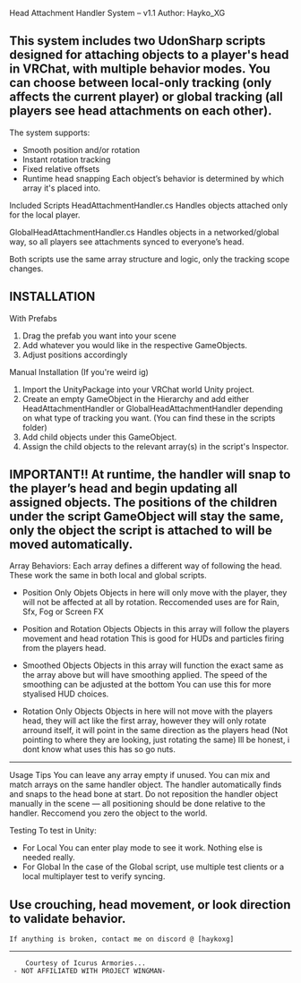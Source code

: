 Head Attachment Handler System – v1.1
	Author: Hayko_XG

This system includes two UdonSharp scripts designed for attaching objects to a player's head in VRChat, with multiple behavior modes. 
You can choose between local-only tracking (only affects the current player) or global tracking (all players see head attachments on each other).
---------------------------------------------------------------------------------------------------------------------------------------------
The system supports:
- Smooth position and/or rotation
- Instant rotation tracking
- Fixed relative offsets
- Runtime head snapping
Each object’s behavior is determined by which array it's placed into.

Included Scripts
HeadAttachmentHandler.cs
Handles objects attached only for the local player.

GlobalHeadAttachmentHandler.cs
Handles objects in a networked/global way, so all players see attachments synced to everyone’s head.

Both scripts use the same array structure and logic, only the tracking scope changes.


INSTALLATION
---------------------------------------------------------------------------------------------------------------------------------------------
With Prefabs
1) Drag the prefab you want into your scene
2) Add whatever you would like in the respective GameObjects.
3) Adjust positions accordingly

Manual Installation (If you're weird ig)
1) Import the UnityPackage into your VRChat world Unity project.
2) Create an empty GameObject in the Hierarchy and add either HeadAttachmentHandler or GlobalHeadAttachmentHandler depending on what type of tracking you want. (You can find these in  the scripts folder)
3) Add child objects under this GameObject. 
4) Assign the child objects to the relevant array(s) in the script's Inspector.

IMPORTANT!! 
At runtime, the handler will snap to the player’s head and begin updating all assigned objects.
The positions of the children under the script GameObject will stay the same, only the object the script is attached to will be moved automatically.
---------------------------------------------------------------------------------------------------------------------------------------------
Array Behaviors:
Each array defines a different way of following the head. These work the same in both local and global scripts.

- Position Only Objets
Objects in here will only move with the player, they will not be affected at all by rotation.
Reccomended uses are for Rain, Sfx, Fog or Screen FX

- Position and Rotation Objects
Objects in this array will follow the players movement and head rotation
This is good for HUDs and particles firing from the players head.

- Smoothed Objects
Objects in this array will function the exact same as the array above but will have smoothing applied. The speed of the smoothing can be adjusted at the bottom
You can use this for more styalised HUD choices.

- Rotation Only Objects
Objects in here will not move with the players head, they will act like the first array, however they will only rotate arround itself, it will point in the same direction as the players head (Not pointing to where they are looking, just rotating the same)
Ill be honest, i dont know what uses this has so go nuts.
---------------------------------------------------------------------------------------------------------------------------------------------
Usage Tips
You can leave any array empty if unused. You can mix and match arrays on the same handler object.
The handler automatically finds and snaps to the head bone at start. 
Do not reposition the handler object manually in the scene — all positioning should be done relative to the handler. Reccomend you zero the object to the world.

Testing
To test in Unity:
- For Local
	You can enter play mode to see it work. Nothing else is needed really.
- For Global
	In the case of the Global script, use multiple test clients or a local multiplayer test to verify syncing.

Use crouching, head movement, or look direction to validate behavior.
---------------------------------------------------------------------------------------------------------------------------------------------
	If anything is broken, contact me on discord @ [haykoxg]
---------------------------------------------------------------------------------------------------------------------------------------------
		Courtesy of Icurus Armories...
	 - NOT AFFILIATED WITH PROJECT WINGMAN-
